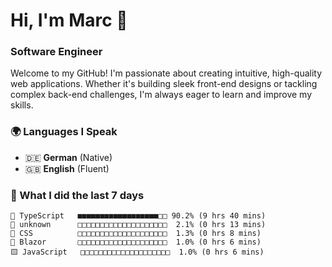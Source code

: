 # Hi, I'm Marc 👋 
### Software Engineer

Welcome to my GitHub! I'm passionate about creating intuitive, high-quality web applications. Whether it's building sleek front-end designs or tackling complex back-end challenges, I'm always eager to learn and improve my skills.  

### 🌍 Languages I Speak  
- 🇩🇪 **German** (Native)  
- 🇬🇧 **English** (Fluent)

### 🤯 What I did the last 7 days

```
🔷 TypeScript   ■■■■■■■■■■■■■■■■■■□□ 90.2% (9 hrs 40 mins)
📄 unknown      □□□□□□□□□□□□□□□□□□□□  2.1% (0 hrs 13 mins)
🎨 CSS          □□□□□□□□□□□□□□□□□□□□  1.3% (0 hrs 8 mins)
📄 Blazor       □□□□□□□□□□□□□□□□□□□□  1.0% (0 hrs 6 mins)
🟨 JavaScript   □□□□□□□□□□□□□□□□□□□□  1.0% (0 hrs 6 mins)
```